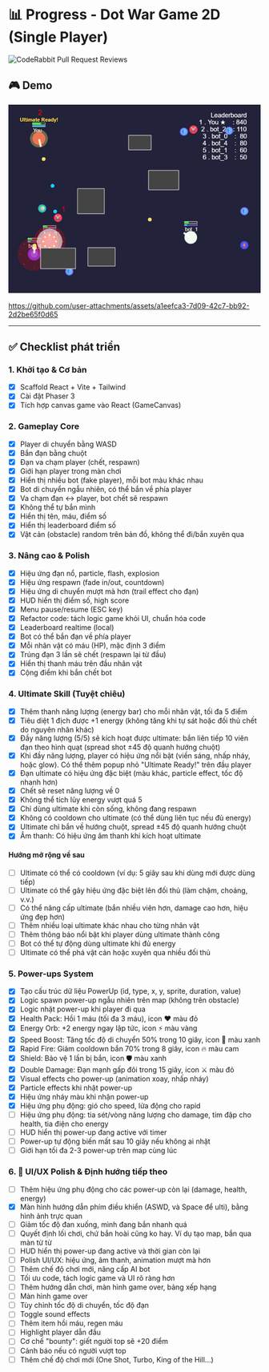 # 📊 Progress - Dot War Game 2D (Single Player)
![CodeRabbit Pull Request Reviews](https://img.shields.io/coderabbit/prs/github/vanbeonhv/dot-war-game?utm_source=oss&utm_medium=github&utm_campaign=vanbeonhv%2Fdot-war-game&labelColor=171717&color=FF570A&link=https%3A%2F%2Fcoderabbit.ai&label=CodeRabbit+Reviews)
## 🎮 Demo

![game-play](assets/game-play.png)

https://github.com/user-attachments/assets/a1eefca3-7d09-42c7-bb92-2d2be65f0d65

---

## ✅ Checklist phát triển

### 1. Khởi tạo & Cơ bản

- [x] Scaffold React + Vite + Tailwind
- [x] Cài đặt Phaser 3
- [x] Tích hợp canvas game vào React (GameCanvas)

### 2. Gameplay Core

- [x] Player di chuyển bằng WASD
- [x] Bắn đạn bằng chuột
- [x] Đạn va chạm player (chết, respawn)
- [x] Giới hạn player trong màn chơi
- [x] Hiển thị nhiều bot (fake player), mỗi bot màu khác nhau
- [x] Bot di chuyển ngẫu nhiên, có thể bắn về phía player
- [x] Va chạm đạn ↔ player, bot chết sẽ respawn
- [x] Không thể tự bắn mình
- [x] Hiển thị tên, máu, điểm số
- [x] Hiển thị leaderboard điểm số
- [x] Vật cản (obstacle) random trên bản đồ, không thể đi/bắn xuyên qua

### 3. Nâng cao & Polish

- [x] Hiệu ứng đạn nổ, particle, flash, explosion
- [x] Hiệu ứng respawn (fade in/out, countdown)
- [x] Hiệu ứng di chuyển mượt mà hơn (trail effect cho đạn)
- [x] HUD hiển thị điểm số, high score
- [x] Menu pause/resume (ESC key)
- [x] Refactor code: tách logic game khỏi UI, chuẩn hóa code
- [x] Leaderboard realtime (local)
- [x] Bot có thể bắn đạn về phía player
- [x] Mỗi nhân vật có máu (HP), mặc định 3 điểm
- [x] Trúng đạn 3 lần sẽ chết (respawn lại từ đầu)
- [x] Hiển thị thanh máu trên đầu nhân vật
- [x] Cộng điểm khi bắn chết bot

### 4. Ultimate Skill (Tuyệt chiêu)

- [x] Thêm thanh năng lượng (energy bar) cho mỗi nhân vật, tối đa 5 điểm
- [x] Tiêu diệt 1 địch được +1 energy (không tăng khi tự sát hoặc đối thủ chết do nguyên nhân khác)
- [x] Đầy năng lượng (5/5) sẽ kích hoạt được ultimate: bắn liên tiếp 10 viên đạn theo hình quạt (spread shot ±45 độ quanh hướng chuột)
- [x] Khi đầy năng lượng, player có hiệu ứng nổi bật (viền sáng, nhấp nháy, hoặc glow). Có thể thêm popup nhỏ "Ultimate Ready!" trên đầu player
- [x] Đạn ultimate có hiệu ứng đặc biệt (màu khác, particle effect, tốc độ nhanh hơn)
- [x] Chết sẽ reset năng lượng về 0
- [x] Không thể tích lũy energy vượt quá 5
- [x] Chỉ dùng ultimate khi còn sống, không đang respawn
- [x] Không có cooldown cho ultimate (có thể dùng liên tục nếu đủ energy)
- [x] Ultimate chỉ bắn về hướng chuột, spread ±45 độ quanh hướng chuột
- [x] Âm thanh: Có hiệu ứng âm thanh khi kích hoạt ultimate

#### Hướng mở rộng về sau

- [ ] Ultimate có thể có cooldown (ví dụ: 5 giây sau khi dùng mới được dùng tiếp)
- [ ] Ultimate có thể gây hiệu ứng đặc biệt lên đối thủ (làm chậm, choáng, v.v.)
- [ ] Có thể nâng cấp ultimate (bắn nhiều viên hơn, damage cao hơn, hiệu ứng đẹp hơn)
- [ ] Thêm nhiều loại ultimate khác nhau cho từng nhân vật
- [ ] Thêm thông báo nổi bật khi player dùng ultimate thành công
- [ ] Bot có thể tự động dùng ultimate khi đủ energy
- [ ] Ultimate có thể phá vật cản hoặc xuyên qua nhiều đối thủ

### 5. Power-ups System

- [x] Tạo cấu trúc dữ liệu PowerUp (id, type, x, y, sprite, duration, value)
- [x] Logic spawn power-up ngẫu nhiên trên map (không trên obstacle)
- [x] Logic nhặt power-up khi player đi qua
- [x] Health Pack: Hồi 1 máu (tối đa 3 máu), icon ❤️ màu đỏ
- [x] Energy Orb: +2 energy ngay lập tức, icon ⚡ màu vàng
- [x] Speed Boost: Tăng tốc độ di chuyển 50% trong 10 giây, icon 💨 màu xanh
- [x] Rapid Fire: Giảm cooldown bắn 70% trong 8 giây, icon 🔥 màu cam
- [x] Shield: Bảo vệ 1 lần bị bắn, icon 🛡️ màu xanh
- [x] Double Damage: Đạn mạnh gấp đôi trong 15 giây, icon ⚔️ màu đỏ
- [x] Visual effects cho power-up (animation xoay, nhấp nháy)
- [x] Particle effects khi nhặt power-up
- [x] Hiệu ứng nháy màu khi nhận power-up
- [x] Hiệu ứng phụ động: gió cho speed, lửa động cho rapid
- [ ] Hiệu ứng phụ động: tia sét/vòng năng lượng cho damage, tim đập cho health, tia điện cho energy
- [ ] HUD hiển thị power-up đang active với timer
- [ ] Power-up tự động biến mất sau 10 giây nếu không ai nhặt
- [ ] Giới hạn tối đa 2-3 power-up trên map cùng lúc

### 6. 🚀 UI/UX Polish & Định hướng tiếp theo

- [ ] Thêm hiệu ứng phụ động cho các power-up còn lại (damage, health, energy)
- [x] Màn hình hướng dẫn phím điều khiển (ASWD, và Space để ulti), bằng hình ảnh trực quan
- [ ] Giảm tốc độ đan xuống, mình đang bắn nhanh quá
- [ ] Quyết định lối chơi, chứ bắn hoài cũng ko hay. Ví dụ tạo map, bắn qua màn từ từ
- [ ] HUD hiển thị power-up đang active và thời gian còn lại
- [ ] Polish UI/UX: hiệu ứng, âm thanh, animation mượt mà hơn
- [ ] Thêm chế độ chơi mới, nâng cấp AI bot
- [ ] Tối ưu code, tách logic game và UI rõ ràng hơn
- [ ] Thêm hướng dẫn chơi, màn hình game over, bảng xếp hạng
- [ ] Màn hình game over
- [ ] Tùy chỉnh tốc độ di chuyển, tốc độ đạn
- [ ] Toggle sound effects
- [ ] Thêm item hồi máu, regen máu
- [ ] Highlight player dẫn đầu
- [ ] Cơ chế "bounty": giết người top sẽ +20 điểm
- [ ] Cảnh báo nếu có người vượt top
- [ ] Thêm chế độ chơi mới (One Shot, Turbo, King of the Hill...)
